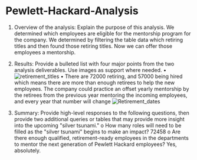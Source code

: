 # Pewlett-Hackard-Analysis

1.	Overview of the analysis: Explain the purpose of this analysis.
We determined which employees are eligible for the mentorship program for the company.  We determined by filtering the table data which retiring titles and then found those retiring titles.  Now we can offer those employees a mentorship.

2.	Results: Provide a bulleted list with four major points from the two analysis deliverables. Use images as support where needed.
•	 ![retirement_titles](https://user-images.githubusercontent.com/115684964/206824791-fff3204f-d905-423b-90b0-d37e40e25c2e.PNG)
•	There are 72000 retiring, and 57000 being hired which means there are more than enough retirees to help the new employees.  The company could practice an offset yearly mentorship by the retirees from the previous year mentoring the incoming employees, and every year that number will change
![Retirement_dates](https://user-images.githubusercontent.com/115684964/206827738-ef33c271-df21-410d-bf4a-7ff80d5f3d3e.PNG)

3.	Summary: Provide high-level responses to the following questions, then provide two additional queries or tables that may provide more insight into the upcoming "silver tsunami."
o	How many roles will need to be filled as the "silver tsunami" begins to make an impact?
72458
o	Are there enough qualified, retirement-ready employees in the departments to mentor the next generation of Pewlett Hackard employees?
Yes, absolutely.
